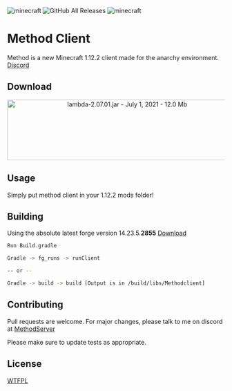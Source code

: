 ![minecraft](https://img.shields.io/badge/Minecraft-1.12.2-blue.svg)
![GitHub All Releases](https://img.shields.io/github/downloads/danmaster2/MethodClient/total?color=purple)
![minecraft](https://img.shields.io/badge/Key--bind-Right--shift-brightgreen)

# Method Client

Method is a new Minecraft 1.12.2 client made for the anarchy environment.
[Discord](https://discord.gg/pJ5qDsSSvg)

## Download
<p align="center">
    <a href="https://github.com/danmaster2/MethodClient/releases/download/0.2.0/MethodClient-0.2.0.jar"><img alt="lambda-2.07.01.jar - July 1, 2021 - 12.0 Mb" src="https://github.com/Client-assets/Client-Assets/blob/main/Cosmos%20Download.png?raw=true" width="540" height="140"></a>
</p>

## Usage
Simply put method client in your 1.12.2 mods folder!

## Building

Using the absolute latest forge version 14.23.5.**2855** 
[Download](https://files.minecraftforge.net/net/minecraftforge/forge/index_1.12.2.html)

```bash
Run Build.gradle

Gradle -> fg_runs -> runClient 

-- or --

Gradle -> build -> build [Output is in /build/libs/Methodclient]

```

## Contributing
Pull requests are welcome. For major changes, please talk to me on discord at [MethodServer](https://discord.gg/pJ5qDsSSvg)

Please make sure to update tests as appropriate.

## License
[WTFPL](http://www.wtfpl.net/txt/copying/)
